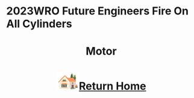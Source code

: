 2023WRO Future Engineers Fire On All Cylinders  
====
# <div align="center">Motor</div> 


# <div align="center">![HOME](../../other/img/Home.png)[Return Home](../../)</div>  
